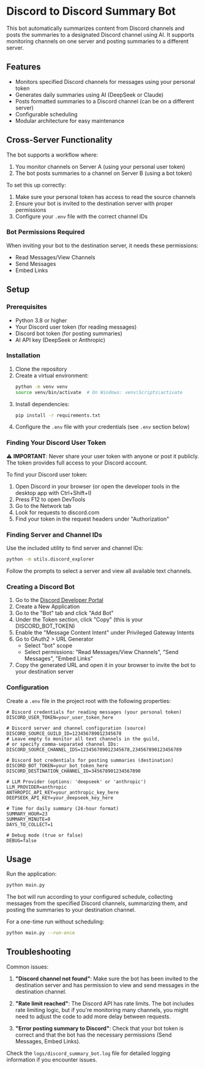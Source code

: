 # Discord to Discord Summary Bot

This bot automatically summarizes content from Discord channels and posts the summaries to a designated Discord channel using AI. It supports monitoring channels on one server and posting summaries to a different server.

## Features

- Monitors specified Discord channels for messages using your personal token
- Generates daily summaries using AI (DeepSeek or Claude)
- Posts formatted summaries to a Discord channel (can be on a different server)
- Configurable scheduling
- Modular architecture for easy maintenance

## Cross-Server Functionality

The bot supports a workflow where:

1. You monitor channels on Server A (using your personal user token)
2. The bot posts summaries to a channel on Server B (using a bot token)

To set this up correctly:

1. Make sure your personal token has access to read the source channels
2. Ensure your bot is invited to the destination server with proper permissions
3. Configure your `.env` file with the correct channel IDs

### Bot Permissions Required

When inviting your bot to the destination server, it needs these permissions:

- Read Messages/View Channels
- Send Messages
- Embed Links

## Setup

### Prerequisites

- Python 3.8 or higher
- Your Discord user token (for reading messages)
- Discord bot token (for posting summaries)
- AI API key (DeepSeek or Anthropic)

### Installation

1. Clone the repository
2. Create a virtual environment:
   ```bash
   python -m venv venv
   source venv/bin/activate  # On Windows: venv\Scripts\activate
   ```
3. Install dependencies:
   ```bash
   pip install -r requirements.txt
   ```
4. Configure the `.env` file with your credentials (see `.env` section below)

### Finding Your Discord User Token

⚠️ **IMPORTANT**: Never share your user token with anyone or post it publicly. The token provides full access to your Discord account.

To find your Discord user token:

1. Open Discord in your browser (or open the developer tools in the desktop app with Ctrl+Shift+I)
2. Press F12 to open DevTools
3. Go to the Network tab
4. Look for requests to discord.com
5. Find your token in the request headers under "Authorization"

### Finding Server and Channel IDs

Use the included utility to find server and channel IDs:

```bash
python -m utils.discord_explorer
```

Follow the prompts to select a server and view all available text channels.

### Creating a Discord Bot

1. Go to the [Discord Developer Portal](https://discord.com/developers/applications)
2. Create a New Application
3. Go to the "Bot" tab and click "Add Bot"
4. Under the Token section, click "Copy" (this is your DISCORD_BOT_TOKEN)
5. Enable the "Message Content Intent" under Privileged Gateway Intents
6. Go to OAuth2 > URL Generator
   - Select "bot" scope
   - Select permissions: "Read Messages/View Channels", "Send Messages", "Embed Links"
7. Copy the generated URL and open it in your browser to invite the bot to your destination server

### Configuration

Create a `.env` file in the project root with the following properties:

```
# Discord credentials for reading messages (your personal token)
DISCORD_USER_TOKEN=your_user_token_here

# Discord server and channel configuration (source)
DISCORD_SOURCE_GUILD_ID=123456789012345678
# Leave empty to monitor all text channels in the guild,
# or specify comma-separated channel IDs:
DISCORD_SOURCE_CHANNEL_IDS=123456789012345678,234567890123456789

# Discord bot credentials for posting summaries (destination)
DISCORD_BOT_TOKEN=your_bot_token_here
DISCORD_DESTINATION_CHANNEL_ID=345678901234567890

# LLM Provider (options: 'deepseek' or 'anthropic')
LLM_PROVIDER=anthropic
ANTHROPIC_API_KEY=your_anthropic_key_here
DEEPSEEK_API_KEY=your_deepseek_key_here

# Time for daily summary (24-hour format)
SUMMARY_HOUR=23
SUMMARY_MINUTE=0
DAYS_TO_COLLECT=1

# Debug mode (true or false)
DEBUG=false
```

## Usage

Run the application:

```bash
python main.py
```

The bot will run according to your configured schedule, collecting messages from the specified Discord channels, summarizing them, and posting the summaries to your destination channel.

For a one-time run without scheduling:

```bash
python main.py --run-once
```

## Troubleshooting

Common issues:

1. **"Discord channel not found"**: Make sure the bot has been invited to the destination server and has permission to view and send messages in the destination channel.

2. **"Rate limit reached"**: The Discord API has rate limits. The bot includes rate limiting logic, but if you're monitoring many channels, you might need to adjust the code to add more delay between requests.

3. **"Error posting summary to Discord"**: Check that your bot token is correct and that the bot has the necessary permissions (Send Messages, Embed Links).

Check the `logs/discord_summary_bot.log` file for detailed logging information if you encounter issues.
